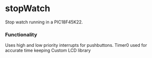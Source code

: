 # stopWatch

Stop watch running in a PIC18F45K22.

### Functionality
Uses high and low priority interrupts for pushbuttons.
Timer0 used for accurate time keeping
Custom LCD library 